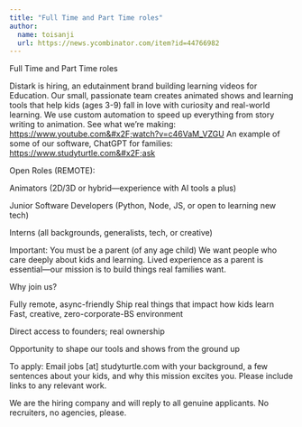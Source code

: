 ```yaml
---
title: "Full Time and Part Time roles"
author:
  name: toisanji
  url: https://news.ycombinator.com/item?id=44766982
---
```


<JobNavigation />

Full Time and Part Time roles

Distark is hiring, an edutainment brand building learning videos for Education. Our small, passionate team creates animated shows and learning tools that help kids (ages 3-9) fall in love with curiosity and real-world learning. We use custom automation to speed up everything from story writing to animation. See what we’re making: <a href="https:&#x2F;&#x2F;www.youtube.com&#x2F;watch?v=c46VaM_VZGU" rel="nofollow">https:&#x2F;&#x2F;www.youtube.com&#x2F;watch?v=c46VaM_VZGU</a>
An example of some of our software, ChatGPT for families: <a href="https:&#x2F;&#x2F;www.studyturtle.com&#x2F;ask" rel="nofollow">https:&#x2F;&#x2F;www.studyturtle.com&#x2F;ask</a>

Open Roles (REMOTE):

Animators (2D&#x2F;3D or hybrid—experience with AI tools a plus)

Junior Software Developers (Python, Node, JS, or open to learning new tech)

Interns (all backgrounds, generalists, tech, or creative)

Important: You must be a parent (of any age child)
We want people who care deeply about kids and learning. Lived experience as a parent is essential—our mission is to build things real families want.

Why join us?

Fully remote, async-friendly
Ship real things that impact how kids learn
Fast, creative, zero-corporate-BS environment

Direct access to founders; real ownership

Opportunity to shape our tools and shows from the ground up

To apply:
Email jobs [at] studyturtle.com with your background, a few sentences about your kids, and why this mission excites you. Please include links to any relevant work.

We are the hiring company and will reply to all genuine applicants. No recruiters, no agencies, please.
<JobApplication />
